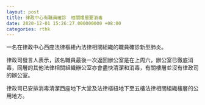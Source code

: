 ```yaml
---
layout: post
title: 律政中心有職員確診　相關樓層要消毒
date: 2020-12-01 15:26:27.000000000 +08:00
categories: rthk
---
```


一名在律政中心西座法律樞紐內法律相關組織的職員確診新型肺炎。

律政司發言人表示，該名職員最後一次返回辦公室是在上周六，辦公室已徹底消毒，同層的其他法律相關組織辦公室亦會盡快清潔和消毒，有關樓層並沒有律政司的辦公室。

律政司已安排消毒清潔西座地下大堂及法律樞紐地下至五樓法律相關組織樓層的公用地方。
